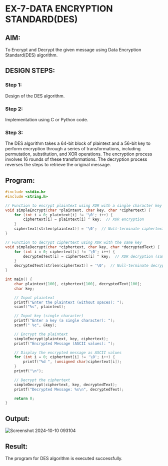 # EX-7-DATA ENCRYPTION STANDARD(DES)
## AIM: 
To Encrypt and Decrypt the given message using Data Encryption Standard(DES) algorithm.
## DESIGN STEPS:
### Step 1:
Design of the DES algorithm.

### Step 2:
Implementation using C or Python code.

### Step 3:
The DES algorithm takes a 64-bit block of plaintext and a 56-bit key to perform encryption through a series of transformations, including permutation, substitution, and XOR operations. The encryption process involves 16 rounds of these transformations. The decryption process reverses the steps to retrieve the original message.
## Program:
```c
#include <stdio.h>
#include <string.h>

// Function to encrypt plaintext using XOR with a single character key
void simpleEncrypt(char *plaintext, char key, char *ciphertext) {
    for (int i = 0; plaintext[i] != '\0'; i++) {
        ciphertext[i] = plaintext[i] ^ key;  // XOR encryption
    }
    ciphertext[strlen(plaintext)] = '\0';  // Null-terminate ciphertext
}

// Function to decrypt ciphertext using XOR with the same key
void simpleDecrypt(char *ciphertext, char key, char *decryptedText) {
    for (int i = 0; ciphertext[i] != '\0'; i++) {
        decryptedText[i] = ciphertext[i] ^ key;  // XOR decryption (same as encryption)
    }
    decryptedText[strlen(ciphertext)] = '\0';  // Null-terminate decrypted text
}

int main() {
    char plaintext[100], ciphertext[100], decryptedText[100];
    char key;

    // Input plaintext
    printf("Enter the plaintext (without spaces): ");
    scanf("%s", plaintext);

    // Input key (single character)
    printf("Enter a key (a single character): ");
    scanf(" %c", &key);

    // Encrypt the plaintext
    simpleEncrypt(plaintext, key, ciphertext);
    printf("Encrypted Message (ASCII values): ");

    // Display the encrypted message as ASCII values
    for (int i = 0; ciphertext[i] != '\0'; i++) {
        printf("%d ", (unsigned char)ciphertext[i]);
    }
    printf("\n");

    // Decrypt the ciphertext
    simpleDecrypt(ciphertext, key, decryptedText);
    printf("Decrypted Message: %s\n", decryptedText);

    return 0;
}

```
## Output:
![Screenshot 2024-10-10 093104](https://github.com/user-attachments/assets/6f54300a-25b4-4581-8119-c95d2248cb2e)

## Result:
The program for DES algorithm is executed successfully.
